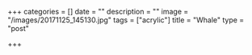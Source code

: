 +++
categories = []
date = ""
description = ""
image = "/images/20171125_145130.jpg"
tags = ["acrylic"]
title = "Whale"
type = "post"

+++
